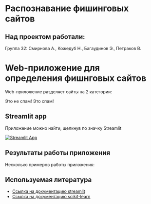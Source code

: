 # Распознавание фишинговых сайтов 

## Над проектом работали:

Группа 32: Смирнова А., Кожедуб Н., Багаудинов Э., Петраков В.

# Web-приложение для определения фишнговых сайтов
Web-приложение разделяет сайты на 2 категории:

Это не спам!
Это спам!

## Streamlit app
Приложение можно найти, щелкнув по значку Streamlit

[![Streamlit App](https://static.streamlit.io/badges/streamlit_badge_black_white.svg)](https://smirnovaanastasia1234-final-hw-url-zt7air.streamlit.app/)

## Результаты работы приложения
Несколько примеров работы приложения:

## Используемая литература
* [Ссылка на документацию streamlit](https://docs.streamlit.io/)
* [Ссылка на документацию scikit-learn]([https://scikit-learn.org/])
